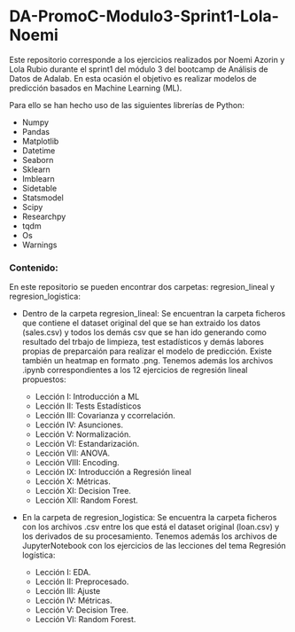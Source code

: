 # DA-PromoC-Modulo3-Sprint1-Lola-Noemi

Este repositorio corresponde a los ejercicios realizados por Noemi Azorin y Lola Rubio durante el sprint1 del módulo 3 del bootcamp de Análisis de Datos de Adalab. En esta ocasión el objetivo es realizar modelos de predicción basados en Machine Learning (ML).

Para ello se han hecho uso de las siguientes librerías de Python:

- Numpy
- Pandas
- Matplotlib
- Datetime
- Seaborn
- Sklearn
- Imblearn
- Sidetable
- Statsmodel
- Scipy
- Researchpy
- tqdm
- Os
- Warnings

### Contenido:

En este repositorio se pueden encontrar dos carpetas: regresion_lineal y regresion_logistica: 

- Dentro de la carpeta regresion_lineal: Se encuentran la carpeta ficheros que contiene el dataset original del que se han extraido los datos (sales.csv) y todos los demás csv que se han ido generando como resultado del trbajo de limpieza, test estadísticos y demás labores propias de preparcaión para realizar el modelo de predicción. Existe también un heatmap en formato .png. Tenemos además los archivos .ipynb correspondientes a los 12 ejercicios de regresión lineal propuestos:

   - Lección I: Introducción a ML
   - Lección II: Tests Estadísticos
   - Lección III: Covarianza y ccorrelación.
   - Lección IV: Asunciones.
   - Lección V: Normalización.
   - Lección VI: Estandarización.
   - Lección VII: ANOVA.
   - Lección VIII: Encoding.
   - Lección IX: Introducción a Regresión lineal
   - Lección X: Métricas.
   - Lección XI: Decision Tree.
   - Lección XII: Random Forest.
   

- En la carpeta de regresion_logistica: Se encuentra la carpeta ficheros con los archivos .csv entre los que está el dataset original (loan.csv) y los derivados de su procesamiento. Tenemos además los archivos de JupyterNotebook con los ejercicios de las lecciones del tema Regresión logística:

  - Lección I: EDA.
  - Lección II: Preprocesado.
  - Lección III: Ajuste
  - Lección IV: Métricas.
  - Lección V: Decision Tree.
  - Lección VI: Random Forest.
 




